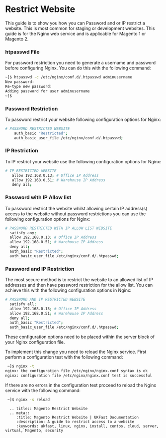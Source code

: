 # Restrict Website

This guide is to show you how you can Password and or IP restrict a website. This is most common for staging or development websites. This guide is for the Nginx web service and is applicable for Magento 1 or Magento 2.

### htpasswd File

For password restriction you need to generate a username and password before configuring Nginx. You can do this with the following command:

```bash
~]$ htpasswd -c /etc/nginx/conf.d/.htpasswd adminusername
New password:
Re-type new password:
Adding password for user adminusername
~]$
```
### Password Restriction

To password restrict your website following configuration options for Nginx:

```bash
# PASSWORD RESTRICTED WEBSITE
    auth_basic "Restricted";
    auth_basic_user_file /etc/nginx/conf.d/.htpasswd;
 ```

 ### IP Restriction

 To IP restrict your website use the following configuration options for Nginx:

 ```bash
# IP RESTRICTED WEBSITE
    allow 192.168.0.13; # Office IP Address
    allow 192.168.0.51; # Warehouse IP Address
    deny all;
 ```

 ### Password with IP Allow list

To password restrict the website whilst allowing certain IP address(s) access to the website without password restrictions you can use the following configuration options for Nginx:

  ```bash
# PASSWORD RESTRICTED WITH IP ALLOW LIST WEBSITE
    satisfy any;
    allow 192.168.0.13; # Office IP Address
    allow 192.168.0.51; # Warehouse IP Address
    deny all;
    auth_basic "Restricted";
    auth_basic_user_file /etc/nginx/conf.d/.htpasswd;
 ```

### Password and IP Restriction

The most secure method is to restrict the website to an allowed list of IP addresses and then have password restriction for the allow list. You can achieve this with the following configuration options in Nginx:

  ```bash
# PASSWORD AND IP RESTRICTED WEBSITE
    satisfy all;
    allow 192.168.0.13; # Office IP Address
    allow 192.168.0.51; # Warehouse IP Address
    deny all;
    auth_basic "Restricted";
    auth_basic_user_file /etc/nginx/conf.d/.htpasswd;
 ```

These configuration options need to be placed within the server block of your Nginx configuration file.

To implement this change you need to reload the Nginx service. First perform a configuration test with the following command:

```bash
 ~]$ nginx -t
nginx: the configuration file /etc/nginx/nginx.conf syntax is ok
nginx: configuration file /etc/nginx/nginx.conf test is successful
```

If there are no errors in the configuration test proceed to reload the Nginx service with the following command:

```bash
 ~]$ nginx -s reload
```

```eval_rst
  .. title:: Magento Restrict Website
  .. meta::
     :title: Magento Restrict Website | UKFast Documentation
     :description: A guide to restrict access to a website
     :keywords: ukfast, linux, nginx, install, centos, cloud, server, virtual, Magento, security

